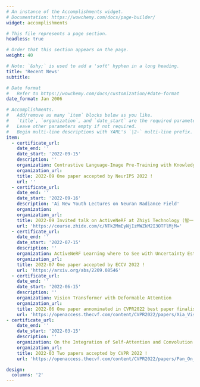 ```yaml
---
# An instance of the Accomplishments widget.
# Documentation: https://wowchemy.com/docs/page-builder/
widget: accomplishments

# This file represents a page section.
headless: true

# Order that this section appears on the page.
weight: 40

# Note: `&shy;` is used to add a 'soft' hyphen in a long heading.
title: 'Recent News'
subtitle:

# Date format
#   Refer to https://wowchemy.com/docs/customization/#date-format
date_format: Jan 2006

# Accomplishments.
#   Add/remove as many `item` blocks below as you like.
#   `title`, `organization`, and `date_start` are the required parameters.
#   Leave other parameters empty if not required.
#   Begin multi-line descriptions with YAML's `|2-` multi-line prefix.
item:
  - certificate_url: 
    date_end: ''
    date_start: '2022-09-15'
    description: ''
    organization: Contrastive Language-Image Pre-Training with Knowledge Graphs
    organization_url: 
    title: 2022-09 One paper accepted by NeurIPS 2022 !
    url: ''
  - certificate_url: 
    date_end: ''
    date_start: '2022-09-16'
    description: 'Ai New Youth Lectures on Neuran Radiance Field'
    organization: 
    organization_url: 
    title: 2022-09 Invited talk on ActiveNeRF at Zhiyi Technology (智一科技) !
    url: 'https://course.zhidx.com/c/NTk2MmEyNjIzMWZkM2I3OTFlMjM='
  - certificate_url: 
    date_end: ''
    date_start: '2022-07-15'
    description: ''
    organization: ActiveNeRF Learning where to See with Uncertainty Estimation
    organization_url: 
    title: 2022-07 One paper accepted by ECCV 2022 !
    url: 'https://arxiv.org/abs/2209.08546'
  - certificate_url: 
    date_end: ''
    date_start: '2022-06-15'
    description: ''
    organization: Vision Transformer with Deformable Attention
    organization_url: 
    title: 2022-06 One paper annominated in CVPR2022 best paper finalist !
    url: 'https://openaccess.thecvf.com/content/CVPR2022/papers/Xia_Vision_Transformer_With_Deformable_Attention_CVPR_2022_paper.pdf'
- certificate_url: 
    date_end: ''
    date_start: '2022-03-15'
    description: ''
    organization: On the Integration of Self-Attention and Convolution / Vision Transformer with Deformable Attention
    organization_url: 
    title: 2022-03 Two papers accepted by CVPR 2022 !
    url: 'https://openaccess.thecvf.com/content/CVPR2022/papers/Pan_On_the_Integration_of_Self-Attention_and_Convolution_CVPR_2022_paper.pdf'

design:
  columns: '2'
---
```


